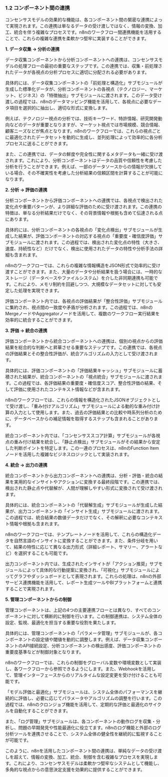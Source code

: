 ### 1.2 コンポーネント間の連携

コンセンサスモデルの効果的な機能は、各コンポーネント間の緊密な連携によって実現されます。この連携は単なるデータの受け渡しではなく、情報の変換、加工、統合を伴う複雑なプロセスです。n8nのワークフロー間連携機能を活用することで、これらの複雑な連携を柔軟かつ堅牢に実装することができます。

**1. データ収集 → 分析の連携**

データ収集コンポーネントから分析コンポーネントへの連携は、コンセンサスモデルの処理フローの最初の重要なステップです。この連携では、収集・前処理されたデータが各視点の分析プロセスに適切に分配される必要があります。

具体的には、データ収集コンポーネントの「前処理と構造化」サブモジュールが生成した標準化データが、分析コンポーネントの各視点（テクノロジー、マーケット、ビジネス）の「特徴抽出」サブモジュールに渡されます。このデータ受け渡しの過程では、n8nのデータマッピング機能を活用して、各視点に必要なデータ項目を選択的に抽出し、適切な形式に変換します。

例えば、テクノロジー視点の分析では、技術キーワード、特許情報、研究開発動向などのデータが重要となりますが、マーケット視点では市場規模、競合情報、顧客ニーズなどが焦点となります。n8nのワークフローでは、これらの視点ごとに最適化されたデータセットを動的に生成し、並列処理によって効率的に各分析プロセスに送ることができます。

また、この連携では、データの鮮度や完全性に関するメタデータも一緒に受け渡されます。これにより、分析コンポーネントはデータの品質や信頼性を考慮した分析を行うことができます。例えば、一部のデータソースからの情報が欠損している場合、その不確実性を考慮した分析結果の信頼区間を計算することが可能になります。

**2. 分析 → 評価の連携**

分析コンポーネントから評価コンポーネントへの連携では、各視点で検出された変化点や重要パターンが、より詳細な評価のために受け渡されます。この連携の特徴は、単なる分析結果だけでなく、その背景情報や根拠も含めて伝達される点にあります。

具体的には、分析コンポーネントの各視点の「変化点検出」サブモジュールが生成した結果が、評価コンポーネントの対応する視点の「重要度・確信度評価」サブモジュールに渡されます。この過程では、検出された変化点の特性（大きさ、速度、持続性など）だけでなく、検出に使用されたデータの特性や分析手法の詳細も含まれます。

n8nのワークフローでは、これらの複雑な情報構造をJSON形式で効率的に受け渡すことができます。また、大量のデータや分析結果を扱う場合には、一時的なストレージ（データベースやファイルシステム）を介した非同期連携も可能です。これにより、メモリ制約を回避しつつ、大規模なデータセットに対しても安定した処理を実現できます。

評価コンポーネント内では、各視点の評価結果が「整合性評価」サブモジュールに集約され、視点間の一致度や矛盾が分析されます。この過程では、n8nのMergeノードやAggregatorノードを活用して、複数のワークフロー実行結果を効率的に統合することができます。

**3. 評価 → 統合の連携**

評価コンポーネントから統合コンポーネントへの連携は、個別の視点からの評価結果を総合的な判断へと昇華させる重要なステップです。この連携では、各視点の評価結果とその整合性評価が、統合アルゴリズムの入力として受け渡されます。

具体的には、評価コンポーネントの「評価結果キャッシュ」サブモジュールに蓄積された結果が、統合コンポーネントの「視点統合」サブモジュールに渡されます。この過程では、各評価結果の重要度・確信度スコア、整合性評価の結果、そして評価に使用されたコンテキスト情報などが含まれます。

n8nのワークフローでは、これらの情報を構造化されたJSONオブジェクトとして受け渡し、「重み付けアルゴリズム」サブモジュールによる動的な重み付け計算の入力として使用します。また、過去の評価結果との比較や時系列分析のために、データベースからの補足情報を取得するステップも含まれることがあります。

統合コンポーネント内では、「コンセンサススコア計算」サブモジュールが各視点の重み付け結果を統合し、「静止点検出」サブモジュールがその結果から安定した判断ポイントを特定します。この一連のプロセスは、n8nのFunction Itemノードを活用した複雑なビジネスロジックとして実装されます。

**4. 統合 → 出力の連携**

統合コンポーネントから出力コンポーネントへの連携は、分析・評価・統合の結果を実用的なインサイトやアクションに変換する最終段階です。この連携では、検出された静止点や代替解が、人間が理解しやすい形式に変換されて受け渡されます。

具体的には、統合コンポーネントの「代替解生成」サブモジュールが生成した結果が、出力コンポーネントの「インサイト生成」サブモジュールに渡されます。この過程では、統合結果の数値データだけでなく、その解釈に必要なコンテキスト情報や根拠も含まれます。

n8nのワークフローでは、テンプレートノードを活用して、これらの構造化データを自然言語のインサイトに変換することができます。また、条件分岐を用いて、結果の特性に応じて異なる出力形式（詳細レポート、サマリー、アラートなど）を選択することも可能です。

出力コンポーネント内では、生成されたインサイトが「アクション推奨」サブモジュールによって具体的な行動提案に変換され、「可視化」サブモジュールによってグラフやダッシュボードとして表現されます。これらの処理は、n8nの外部サービス連携機能を活用して、レポート生成ツールやBIプラットフォームと連携することで実現されます。

**5. 管理コンポーネントからの制御**

管理コンポーネントは、上記の4つの主要連携フローとは異なり、すべてのコンポーネントに対して横断的に制御を行います。この制御連携は、システム全体の設定、監視、最適化を担当する重要な役割を果たします。

具体的には、管理コンポーネントの「パラメータ管理」サブモジュールが、各コンポーネントの設定値や閾値を動的に調整します。例えば、データ収集コンポーネントのAPI接続設定、分析コンポーネントの検出感度、評価コンポーネントの重要度基準などが制御対象となります。

n8nのワークフローでは、これらの制御をグローバル変数や環境変数として実装し、各ワークフローから参照できるようにします。また、Webhookを活用して、管理インターフェースからのリアルタイムな設定変更を受け付けることも可能です。

「モデル評価と最適化」サブモジュールは、システム全体のパフォーマンスを継続的に評価し、必要に応じてパラメータやアルゴリズムの調整を行います。この過程では、n8nのクロンジョブ機能を活用して、定期的な評価と最適化のサイクルを自動化することができます。

また、「ログ管理」サブモジュールは、各コンポーネントの動作ログを収集・分析し、問題の早期発見や性能最適化に役立てます。n8nのログ機能と外部のログ分析ツールを連携させることで、システム全体の健全性を継続的に監視することが可能です。

このように、n8nを活用したコンポーネント間の連携は、単純なデータの受け渡しを超えて、情報の変換、加工、統合、制御を含む複雑なプロセスを実現します。これにより、コンセンサスモデルは柔軟かつ堅牢なシステムとして機能し、多角的な視点からの意思決定支援を効果的に提供することができます。
